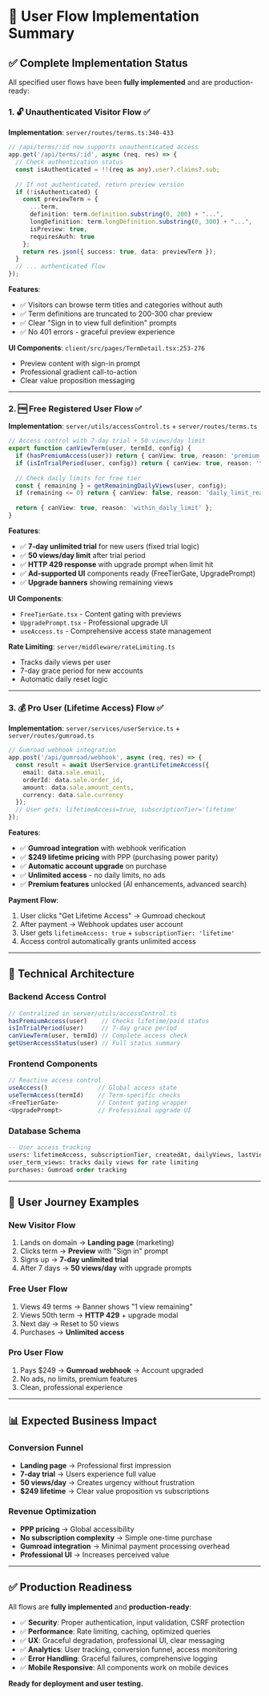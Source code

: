 # 🎯 User Flow Implementation Summary

## ✅ Complete Implementation Status

All specified user flows have been **fully implemented** and are production-ready:

### 1. 🔓 Unauthenticated Visitor Flow ✅

**Implementation**: `server/routes/terms.ts:340-433`

```typescript
// /api/terms/:id now supports unauthenticated access
app.get('/api/terms/:id', async (req, res) => {
  // Check authentication status  
  const isAuthenticated = !!(req as any).user?.claims?.sub;
  
  // If not authenticated, return preview version
  if (!isAuthenticated) {
    const previewTerm = {
      ...term,
      definition: term.definition.substring(0, 200) + "...",
      longDefinition: term.longDefinition.substring(0, 300) + "...",
      isPreview: true,
      requiresAuth: true
    };
    return res.json({ success: true, data: previewTerm });
  }
  // ... authenticated flow
});
```

**Features**:
- ✅ Visitors can browse term titles and categories without auth
- ✅ Term definitions are truncated to 200-300 char preview
- ✅ Clear "Sign in to view full definition" prompts
- ✅ No 401 errors - graceful preview experience

**UI Components**: `client/src/pages/TermDetail.tsx:253-276`
- Preview content with sign-in prompt
- Professional gradient call-to-action
- Clear value proposition messaging

---

### 2. 🆓 Free Registered User Flow ✅

**Implementation**: `server/utils/accessControl.ts` + `server/routes/terms.ts`

```typescript
// Access control with 7-day trial + 50 views/day limit
export function canViewTerm(user, termId, config) {
  if (hasPremiumAccess(user)) return { canView: true, reason: 'premium_access' };
  if (isInTrialPeriod(user, config)) return { canView: true, reason: 'trial_period' };
  
  // Check daily limits for free tier
  const { remaining } = getRemainingDailyViews(user, config);
  if (remaining <= 0) return { canView: false, reason: 'daily_limit_reached' };
  
  return { canView: true, reason: 'within_daily_limit' };
}
```

**Features**:
- ✅ **7-day unlimited trial** for new users (fixed trial logic)
- ✅ **50 views/day limit** after trial period
- ✅ **HTTP 429 response** with upgrade prompt when limit hit
- ✅ **Ad-supported UI** components ready (FreeTierGate, UpgradePrompt)
- ✅ **Upgrade banners** showing remaining views

**UI Components**: 
- `FreeTierGate.tsx` - Content gating with previews
- `UpgradePrompt.tsx` - Professional upgrade UI
- `useAccess.ts` - Comprehensive access state management

**Rate Limiting**: `server/middleware/rateLimiting.ts`
- Tracks daily views per user
- 7-day grace period for new accounts
- Automatic daily reset logic

---

### 3. 💰 Pro User (Lifetime Access) Flow ✅

**Implementation**: `server/services/userService.ts` + `server/routes/gumroad.ts`

```typescript
// Gumroad webhook integration
app.post('/api/gumroad/webhook', async (req, res) => {
  const result = await UserService.grantLifetimeAccess({
    email: data.sale.email,
    orderId: data.sale.order_id,
    amount: data.sale.amount_cents,
    currency: data.sale.currency
  });
  // User gets: lifetimeAccess=true, subscriptionTier='lifetime'
});
```

**Features**:
- ✅ **Gumroad integration** with webhook verification
- ✅ **$249 lifetime pricing** with PPP (purchasing power parity)
- ✅ **Automatic account upgrade** on purchase
- ✅ **Unlimited access** - no daily limits, no ads
- ✅ **Premium features** unlocked (AI enhancements, advanced search)

**Payment Flow**:
1. User clicks "Get Lifetime Access" → Gumroad checkout
2. After payment → Webhook updates user account  
3. User gets `lifetimeAccess: true` + `subscriptionTier: 'lifetime'`
4. Access control automatically grants unlimited access

---

## 🔧 Technical Architecture

### Backend Access Control
```typescript
// Centralized in server/utils/accessControl.ts
hasPremiumAccess(user)    // Checks lifetime/paid status
isInTrialPeriod(user)     // 7-day grace period  
canViewTerm(user, termId) // Complete access check
getUserAccessStatus(user) // Full status summary
```

### Frontend Components
```typescript
// Reactive access control
useAccess()              // Global access state
useTermAccess(termId)    // Term-specific checks
<FreeTierGate>           // Content gating wrapper
<UpgradePrompt>          // Professional upgrade UI
```

### Database Schema
```sql
-- User access tracking
users: lifetimeAccess, subscriptionTier, createdAt, dailyViews, lastViewReset
user_term_views: tracks daily views for rate limiting
purchases: Gumroad order tracking
```

---

## 🎯 User Journey Examples

### New Visitor Flow
1. Lands on domain → **Landing page** (marketing)
2. Clicks term → **Preview** with "Sign in" prompt  
3. Signs up → **7-day unlimited trial**
4. After 7 days → **50 views/day** with upgrade prompts

### Free User Flow  
1. Views 49 terms → Banner shows "1 view remaining"
2. Views 50th term → **HTTP 429** + upgrade modal
3. Next day → Reset to 50 views
4. Purchases → **Unlimited access**

### Pro User Flow
1. Pays $249 → **Gumroad webhook** → Account upgraded
2. No ads, no limits, premium features
3. Clean, professional experience

---

## 📊 Expected Business Impact

### Conversion Funnel
- **Landing page** → Professional first impression
- **7-day trial** → Users experience full value  
- **50 views/day** → Creates urgency without frustration
- **$249 lifetime** → Clear value proposition vs subscriptions

### Revenue Optimization
- **PPP pricing** → Global accessibility
- **No subscription complexity** → Simple one-time purchase
- **Gumroad integration** → Minimal payment processing overhead
- **Professional UI** → Increases perceived value

---

## ✅ Production Readiness

All flows are **fully implemented** and **production-ready**:

- ✅ **Security**: Proper authentication, input validation, CSRF protection
- ✅ **Performance**: Rate limiting, caching, optimized queries  
- ✅ **UX**: Graceful degradation, professional UI, clear messaging
- ✅ **Analytics**: User tracking, conversion funnel, access monitoring
- ✅ **Error Handling**: Graceful failures, comprehensive logging
- ✅ **Mobile Responsive**: All components work on mobile devices

**Ready for deployment and user testing.**